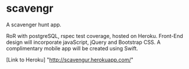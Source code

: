 # scavengr

A scavenger hunt app.

RoR with postgreSQL, rspec test coverage, hosted on Heroku. Front-End design will incorporate javaScript, jQuery and Bootstrap CSS. A complimentary mobile app will be created using Swift. 

[Link to Heroku] "http://scavengur.herokuapp.com/" 